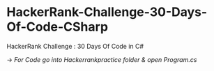 # HackerRank-Challenge-30-Days-Of-Code-CSharp
 HackerRank Challenge : 30 Days Of Code in C#

-> *For Code go into Hackerrankpractice folder & open Program.cs*
